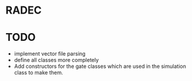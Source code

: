 # RADEC

# TODO
* implement vector file parsing
* define all classes more completely
* Add constructors for the gate classes which are used in the simulation class to make them.
